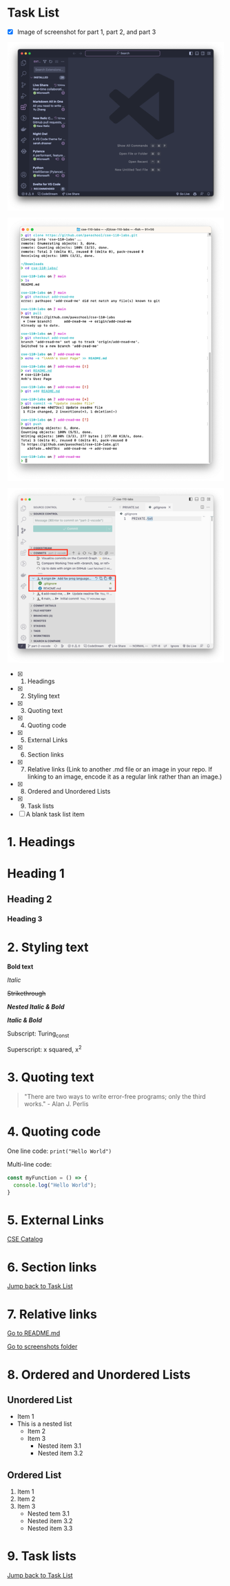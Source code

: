 # Task List
- [x] Image of screenshot for part 1, part 2, and part 3

![Part 1](./screenshots/sc-week1-part-1.png)

![Part 2](./screenshots/sc-week1-git-cli.png)

![Part 3](./screenshots/sc-week1-staged-commit-vscode.png)

- [x] 1. Headings
- [x] 2. Styling text
- [x] 3. Quoting text
- [x] 4. Quoting code
- [x] 5. External Links
- [x] 6. Section links
- [x] 7. Relative links (Link to another .md file or an image in your repo. If linking to an image, encode it as a regular link rather than an image.)
- [x] 8. Ordered and Unordered Lists
- [x] 9. Task lists
- [ ] A blank task list item

# 1. Headings

# Heading 1

## Heading 2

### Heading 3


# 2. Styling text

**Bold text**

*Italic*

~~Strikethrough~~

**_Nested Italic & Bold_**

***Italic & Bold***

Subscript: Turing<sub>const</sub>

Superscript: x squared, x<sup>2</sup>

# 3. Quoting text

> "There are two ways to write error-free programs; only the third works." - Alan J. Perlis

# 4. Quoting code

One line code: `print("Hello World")`

Multi-line code:
```javascript
const myFunction = () => {
  console.log("Hello World");
}
```

# 5. External Links

[CSE Catalog](https://catalog.ucsd.edu/courses/CSE.html)

# 6. Section links

[Jump back to Task List](#task-list)

# 7. Relative links

[Go to README.md](./README.md)

[Go to screenshots folder](./screenshots)

# 8. Ordered and Unordered Lists

## Unordered List

- Item 1
- This is a nested list
  - Item 2
  - Item 3
    - Nested item 3.1
    - Nested item 3.2


## Ordered List

1. Item 1
2. Item 2
3. Item 3
   - Nested tem 3.1
   - Nested item 3.2
   - Nested item 3.3

# 9. Task lists

[Jump back to Task List](#task-list)